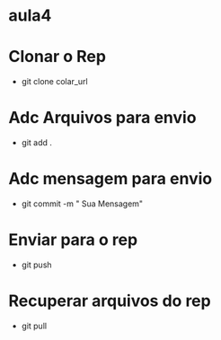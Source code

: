 # aula4

# Clonar o Rep
- git clone colar_url

# Adc Arquivos para envio
- git add .

# Adc mensagem para envio 
- git commit -m " Sua Mensagem"

# Enviar para o rep 
 - git push

 # Recuperar arquivos do rep
 - git pull



